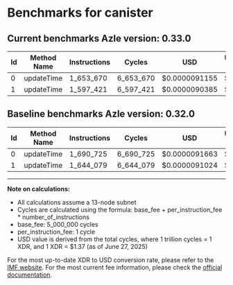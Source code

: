 # Benchmarks for canister

## Current benchmarks Azle version: 0.33.0

| Id  | Method Name | Instructions | Cycles    | USD           | USD/Million Calls | Change                             |
| --- | ----------- | ------------ | --------- | ------------- | ----------------- | ---------------------------------- |
| 0   | updateTime  | 1_653_670    | 6_653_670 | $0.0000091155 | $9.11             | <font color="green">-37_055</font> |
| 1   | updateTime  | 1_597_421    | 6_597_421 | $0.0000090385 | $9.03             | <font color="green">-46_658</font> |

## Baseline benchmarks Azle version: 0.32.0

| Id  | Method Name | Instructions | Cycles    | USD           | USD/Million Calls |
| --- | ----------- | ------------ | --------- | ------------- | ----------------- |
| 0   | updateTime  | 1_690_725    | 6_690_725 | $0.0000091663 | $9.16             |
| 1   | updateTime  | 1_644_079    | 6_644_079 | $0.0000091024 | $9.10             |

---

**Note on calculations:**

- All calculations assume a 13-node subnet
- Cycles are calculated using the formula: base_fee + per_instruction_fee \* number_of_instructions
- base_fee: 5_000_000 cycles
- per_instruction_fee: 1 cycle
- USD value is derived from the total cycles, where 1 trillion cycles = 1 XDR, and 1 XDR = $1.37 (as of June 27, 2025)

For the most up-to-date XDR to USD conversion rate, please refer to the [IMF website](https://www.imf.org/external/np/fin/data/rms_sdrv.aspx).
For the most current fee information, please check the [official documentation](https://internetcomputer.org/docs/references/cycles-cost-formulas).
